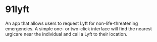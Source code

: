 # 91lyft
An app that allows users to request Lyft for non-life-threatening emergencies. A simple one- or two-click interface will find the nearest urgicare near the individual and call a Lyft to their location.

